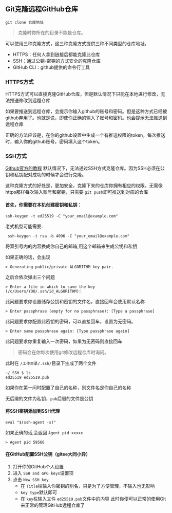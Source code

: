 ## Git克隆远程GitHub仓库

```git
git clone 仓库地址
```

> 克隆时你所在的目录不能是仓库。

可以使用三种克隆方式，这三种克隆方式提供三种不同类型的仓库地址。

- HTTPS：任何人拿到链接后都能克隆此仓库
- SSH：通过公钥-密钥的方式安全的克隆仓库
- GitHub CLI：github提供的命令行工具

### HTTPS方式

HTTPS方式可以直接克隆GitHub仓库，但是默认情况下只能在本地进行修改，无法推送修改到远程仓库

如果要推送到远程仓库，会提示你输入github的账号和密码。但是这种方式已经被github弃用了。也就是说，即使你正确的输入了账号和密码。也会提示无法推送到远程仓库

正确的方法应该是，在你的github设置中生成一个有推送权限的token，每次推送时，输入你的github账号，密码填入这个token。

### SSH方式

[Github官方的教程](https://docs.github.com/en/authentication/connecting-to-github-with-ssh/generating-a-new-ssh-key-and-adding-it-to-the-ssh-agent)
默认情况下，无法通过SSH方式克隆仓库。因为SSH必须在公钥和私钥配对成功的时候才会进行克隆。

这种克隆方式的好处是，更加安全，克隆下来的仓库你拥有相应的权限。无需像https那样每次输入账号和密钥，只需要 `git push`即可推送到对应的仓库

#### 首先，你需要在本机创建密钥和私钥：

```shell
ssh-keygen -t ed25519 -C "your_email@example.com"
```

老式机型可能需要:

```shell
 ssh-keygen -t rsa -b 4096 -C "your_email@example.com"
```

将双引号内的内容换成你自己的邮箱,用这个邮箱来生成公钥和私钥

如果正确的话，会出现

```shell
> Generating public/private ALGORITHM key pair.
```

之后会依次弹出三个问题

```shell
> Enter a file in which to save the key (/c/Users/YOU/.ssh/id_ALGORITHM):
```

此问题要求你设置储存公钥和密钥的文件名，直接回车会使用默认名称

```shell
> Enter passphrase (empty for no passphrase): [Type a passphrase]
```

此问题要求你配置此密钥的密码，可以直接回车，设置为无密码。

```shell
> Enter same passphrase again: [Type passphrase again]
```

此问题要求你重复输入一次密码，如果为无密码则直接回车

> 密码会在你每次使用git修改远程仓库时询问。

 此时在 `/工作目录/.ssh/`目录下生成了两个文件
 
```SHELL
~/.SSH $ ls
ed25519 ed25519.pub
```

如果你在第一问时配置了自己的名称，则文件名是你自己的名称

无后缀的文件为私钥，`pub`后缀的文件是公钥

#### 将SSH密钥添加到SSH代理

```shell
eval "$(ssh-agent -s)"
```

如果正确的话,会返回 `Agent pid xxxxx`

```shell
> Agent pid 59566
```

#### 在GitHub配置SSH公钥（gitee大同小异）

1. 打开你的GitHub个人设置
2. 进入 `SSH and GPG keys`设置项
3. 点击 `New SSH key`
   - 在 `Title`栏输入你密钥的别名，只是为了方便管理，不输入也无影响
   - `key type`默认即可
   - 在 `key`栏输入文件 `ed25519.pub`文件中的内容
     此时你便可以正常的使用Git来正常的管理GitHub远程仓库了
